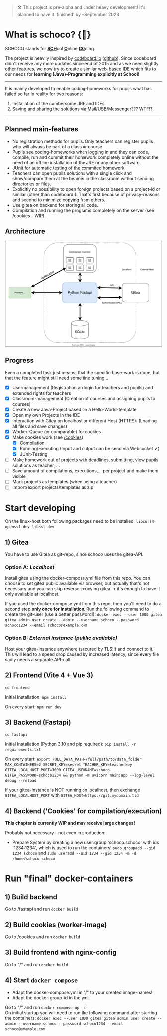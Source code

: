 > 🛠️️ This project is pre-alpha and under heavy development! It's planned to have it 'finished' by ~September 2023


# What is schoco? {🍫}

SCHOCO stands for <ins>**SCH**</ins>ool <ins>**O**</ins>nline <ins>**CO**</ins>ding.

The project is heavily inspired by [codeboard.io](https://codeboard.io) ([github](https://github.com/codeboardio)). Since codeboard didn't receive any more updates since end of 2015 and as we need slightly other features, we now try to create a similar web-based IDE which fits to our needs for **learning (Java)-Programming explicitly at School**! 

---
It is mainly developed to enable coding-homeworks for pupils what has failed so far in reality for two reasons:
 1. Installation of the cumbersome JRE and IDEs
 2. Saving and sharing the solutions via Mail/USB/Messenger??? WTF!?
---

## Planned main-features
- No registration methods for pupils. Only teachers can register pupils who will always be part of a class or course.
- Pupils see coding-homeworks when logging in and they can code, compile, run and commit their homework completely online without the need of an offline installation of the JRE or any other software.
- JUnit for automatic testing of the commited homework
- Teachers can open pupils solutions with a single click and show/compare them at the beamer in the classroom without sending directories or files.
- Explicitly no possibility to open foreign projects based on a project-id or similar (other than codeboard!). That's first because of privacy-reasons and second to minimize copying from others.
- Use gitea on backend for storing all code.
- Compilation and running the programs completely on the server (see /cookies - WIP).

## Architecture
<img src="./schoco_architecture.svg">


## Progress
Even a completed task just means, that the specific base-work is done, but that the feature might still need some fine tuning...
- [x] Usermanagement (Registration an login for teachers and pupils) and extended rights for teachers 
- [x] Classroom-management (Creation of courses and assigning pupils to courses)
- [x] Create a new Java-Project based on a Hello-World-template
- [x] Open my own Projects in the IDE
- [x] Interaction with Gitea on localhost or different Host (HTTPS): (Loading all files and save changes)
- [x] Worker-Queue (or comparable) for cookies
- [x] Make cookies work (see [/cookies](/cookies))
    - [x] Compilation
    - [x] Running/Executing (Input and output can be send via Websocket ✔)
    - [x] JUnit-Testing
- [ ] Make homework out of projects with deadlines, submitting, view pupils solutions as teacher, ...
- [ ] Save amount of compilations, executions,... per project and make them visible
- [ ] Mark projects as templates (when being a teacher)
- [ ] Import/export projects/templates as zip

# Start developing

On the linux-host both following packages need to be installed: `libcurl4-openssl-dev libssl-dev`

## 1) Gitea
You have to use Gitea as git-repo, since schoco uses the gitea-API.

### Option A: *Localhost*
Install gitea using the docker-compose.yml file from this repo. You can choose to set gitea public available via browser, but actually that's not necessary and you can skip reverse-proxying gitea -> it's enough to have it only available at localhost.

If you used the docker-compose.yml from this repo, then you'll need to do a second step **only once for installation**. Run the following command to create the git-user (use a better password!):
`docker exec --user 1000 gitea gitea admin user create --admin --username schoco --password schoco1234 --email schoco@example.com`

### Option B: *External instance (public available)*

Host your gitea-instance anywhere (secured by TLS!!) and connect to it. This will lead to a speed drop caused by increased latency, since every file sadly needs a separate API-call.

## 2) Frontend (Vite 4 + Vue 3)
`cd frontend` 

Initial Installation: `npm install`

On every start: `npm run dev`

## 3) Backend (Fastapi)

`cd fastapi`

Initial Installation (Python 3.10 and pip required): `pip install -r requirements.txt`

On every start: `export FULL_DATA_PATH=/full/path/to/data_folder MAX_CONTAINERS=2 SECRET_KEY=secret TEACHER_KEY=teacherkey GITEA_LOCALHOST_PORT=3000 GITEA_USERNAME=schoco GITEA_PASSWORD=schoco1234 && python -m uvicorn main:app --log-level debug --reload`

If your gitea-instance is NOT running on localhost, then exchange `GITEA_LOCALHOST_PORT` with `GITEA_HOST=https://git.mydomain.tld`

## 4) Backend ('Cookies' for compilation/execution)
**This chapter is currently WIP and may receive large changes!**

Probably not necessary - not even in production:  
- Prepare System by creating a new user:group 'schoco:schoco' with ids '1234:1234', which is used to run the containers! `sudo groupadd --gid 1234 schoco` and  `sudo useradd --uid 1234 --gid 1234 -m -d /home/schoco schoco`


# Run "final" docker-containers

## 1) Build backend
Go to /fastapi and run `docker build`

## 2) Build cookies (worker-image)
Go to /cookies and run `docker build`

## 3) Build frontend with nginx-config
Go to "/" and run `docker build`

## 4) Start `docker compose`
- Adapt the docker-compose.yml in "/" to your created image-names!
- Adapt the docker-group-id in the yml.

Go to "/" and run `docker compose up -d`  
On initial startup you will need to run the following command after starting the containers:
`docker exec --user 1000 gitea gitea admin user create --admin --username schoco --password schoco1234 --email schoco@example.com`